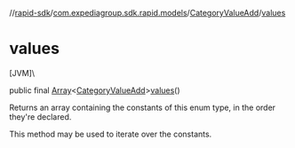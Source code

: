 //[rapid-sdk](../../../index.md)/[com.expediagroup.sdk.rapid.models](../index.md)/[CategoryValueAdd](index.md)/[values](values.md)

# values

[JVM]\

public final [Array](https://kotlinlang.org/api/latest/jvm/stdlib/kotlin/-array/index.html)&lt;[CategoryValueAdd](index.md)&gt;[values](values.md)()

Returns an array containing the constants of this enum type, in the order they're declared.

This method may be used to iterate over the constants.
